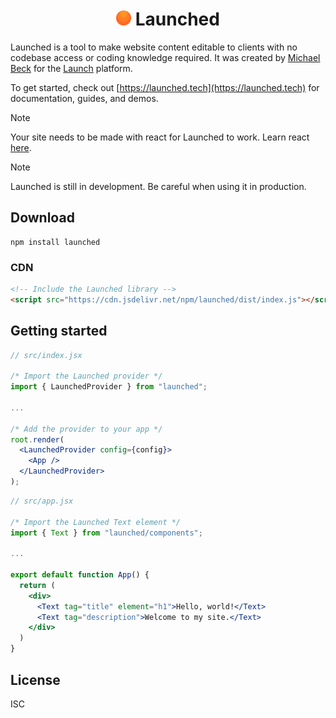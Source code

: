 <h1 align="center">
  <img width="24" height="24" src="./demo/public/favicon.svg" />
  Launched
</h1>
<!-- <p align="center">
  <a title="Download" href="https://quilljs.com/docs/quickstart"><strong>Download</strong></a>
  &#x2022;
  <a title="Documentation" href="https://quilljs.com/docs/quickstart"><strong>Documentation</strong></a>
  &#x2022;
  <a title="Contributing" href="https://github.com/slab/quill/blob/main/.github/CONTRIBUTING.md"><strong>Contributing</strong></a>
  &#x2022;
  <a title="Interactive Demo" href="https://quilljs.com/playground/"><strong>Interactive Demo</strong></a>
</p>
<p align="center">
  <a href="https://npmjs.com/package/quill" title="Package Size"><img src="https://img.shields.io/bundlephobia/minzip/quill" alt="Package Size"></a>
  <a href="https://npmjs.com/package/quill" title="Version"><img src="https://img.shields.io/npm/v/quill.svg" alt="Version"></a>
  <a href="https://npmjs.com/package/quill" title="Downloads"><img src="https://img.shields.io/npm/dm/quill.svg" alt="Downloads"></a>
</p> 
<hr/>
-->

Launched is a tool to make website content editable to clients with no codebase access or coding knowledge required. It was created by [Michael Beck](https://linkedin.com/in/michaelbeck0) for the [Launch](https://launchsite.tech) platform.

To get started, check out [https://launched.tech](https://launched.tech) for documentation, guides, and demos.

> [!NOTE]
> Your site needs to be made with react for Launched to work. Learn react [here](https://react.dev).

> [!NOTE]
> Launched is still in development. Be careful when using it in production.

## Download

```shell
npm install launched
```

### CDN

```html
<!-- Include the Launched library -->
<script src="https://cdn.jsdelivr.net/npm/launched/dist/index.js"></script>
```

## Getting started

```jsx
// src/index.jsx

/* Import the Launched provider */
import { LaunchedProvider } from "launched";

...

/* Add the provider to your app */
root.render(
  <LaunchedProvider config={config}>
    <App />
  </LaunchedProvider>
);
```

```jsx
// src/app.jsx

/* Import the Launched Text element */
import { Text } from "launched/components";

...

export default function App() {
  return (
    <div>
      <Text tag="title" element="h1">Hello, world!</Text>
      <Text tag="description">Welcome to my site.</Text>
    </div>
  )
}
```

<!--
## Community

Get help or stay up to date.

- [Contribute](/CONTRIBUTING.md) on [issues](https://github.com/launchsite-tech/launched/issues)
- Ask questions on [discussions](https://github.com/launchsite-tech/launched/discussions)
-->

## License

ISC
